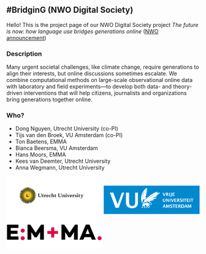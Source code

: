 ## #BridginG (NWO Digital Society)

Hello! This is the project page of our NWO Digital Society project _The future is now: how language use bridges generations online_ ([NWO announcement](https://www.nwo.nl/actueel/nieuws/2020/02/vijf-nieuwe-onderzoeken-naar-de-digitale-samenleving.html))

### Description

Many urgent societal challenges, like climate change, require generations to align their interests, but
online discussions sometimes escalate. We combine computational methods on large-scale observational
online data with laboratory and field experiments—to develop both data- and theory-driven interventions
that will help citizens, journalists and organizations bring generations together online.


### Who?

* Dong Nguyen, Utrecht University (co-PI)
* Tijs van den Broek, VU Amsterdam (co-PI)
* Ton Baetens, EMMA
* Bianca Beersma, VU Amsterdam
* Hans Moors, EMMA
* Kees van Deemter, Utrecht University
* Anna Wegmann, Utrecht University

<a href="https://www.uu.nl/"><img src="img/UU_logo_EN_CMYK.png" width="250"></a>
<a href="https://www.vu.nl/"><img src="img/VUlogo_NL_Blauw_HR_RGB_tcm289-201375.png" width="250"></a>
<a href="https://www.emma.nl/"><img src="img/emma-logo.svg" width="250"></a>
